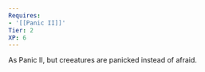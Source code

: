 ```yaml
---
Requires:
- '[[Panic II]]'
Tier: 2
XP: 6
---
```


As Panic II, but creeatures are panicked instead of afraid.
